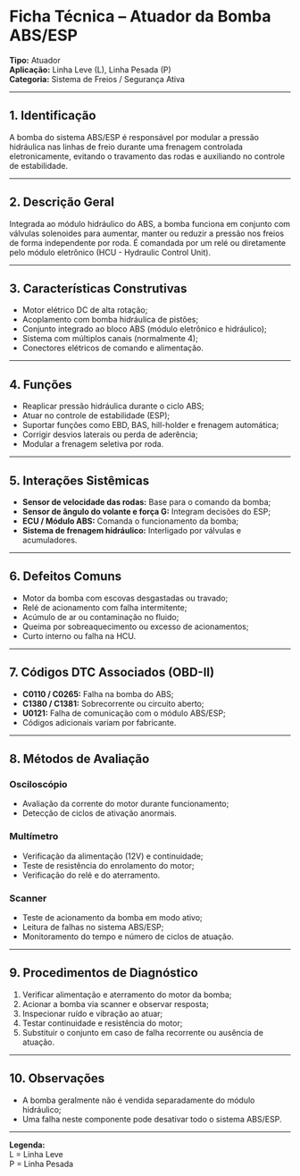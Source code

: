 # Ficha Técnica – Atuador da Bomba ABS/ESP

**Tipo:** Atuador  
**Aplicação:** Linha Leve (L), Linha Pesada (P)  
**Categoria:** Sistema de Freios / Segurança Ativa

---

## 1. Identificação
A bomba do sistema ABS/ESP é responsável por modular a pressão hidráulica nas linhas de freio durante uma frenagem controlada eletronicamente, evitando o travamento das rodas e auxiliando no controle de estabilidade.

---

## 2. Descrição Geral
Integrada ao módulo hidráulico do ABS, a bomba funciona em conjunto com válvulas solenoides para aumentar, manter ou reduzir a pressão nos freios de forma independente por roda. É comandada por um relé ou diretamente pelo módulo eletrônico (HCU - Hydraulic Control Unit).

---

## 3. Características Construtivas
- Motor elétrico DC de alta rotação;
- Acoplamento com bomba hidráulica de pistões;
- Conjunto integrado ao bloco ABS (módulo eletrônico e hidráulico);
- Sistema com múltiplos canais (normalmente 4);
- Conectores elétricos de comando e alimentação.

---

## 4. Funções
- Reaplicar pressão hidráulica durante o ciclo ABS;
- Atuar no controle de estabilidade (ESP);
- Suportar funções como EBD, BAS, hill-holder e frenagem automática;
- Corrigir desvios laterais ou perda de aderência;
- Modular a frenagem seletiva por roda.

---

## 5. Interações Sistêmicas
- **Sensor de velocidade das rodas:** Base para o comando da bomba;
- **Sensor de ângulo do volante e força G:** Integram decisões do ESP;
- **ECU / Módulo ABS:** Comanda o funcionamento da bomba;
- **Sistema de frenagem hidráulico:** Interligado por válvulas e acumuladores.

---

## 6. Defeitos Comuns
- Motor da bomba com escovas desgastadas ou travado;
- Relé de acionamento com falha intermitente;
- Acúmulo de ar ou contaminação no fluido;
- Queima por sobreaquecimento ou excesso de acionamentos;
- Curto interno ou falha na HCU.

---

## 7. Códigos DTC Associados (OBD-II)
- **C0110 / C0265:** Falha na bomba do ABS;
- **C1380 / C1381:** Sobrecorrente ou circuito aberto;
- **U0121:** Falha de comunicação com o módulo ABS/ESP;
- Códigos adicionais variam por fabricante.

---

## 8. Métodos de Avaliação

### Osciloscópio
- Avaliação da corrente do motor durante funcionamento;
- Detecção de ciclos de ativação anormais.

### Multímetro
- Verificação da alimentação (12V) e continuidade;
- Teste de resistência do enrolamento do motor;
- Verificação do relé e do aterramento.

### Scanner
- Teste de acionamento da bomba em modo ativo;
- Leitura de falhas no sistema ABS/ESP;
- Monitoramento do tempo e número de ciclos de atuação.

---

## 9. Procedimentos de Diagnóstico
1. Verificar alimentação e aterramento do motor da bomba;
2. Acionar a bomba via scanner e observar resposta;
3. Inspecionar ruído e vibração ao atuar;
4. Testar continuidade e resistência do motor;
5. Substituir o conjunto em caso de falha recorrente ou ausência de atuação.

---

## 10. Observações
- A bomba geralmente não é vendida separadamente do módulo hidráulico;
- Uma falha neste componente pode desativar todo o sistema ABS/ESP.

---

**Legenda:**  
L = Linha Leve  
P = Linha Pesada

